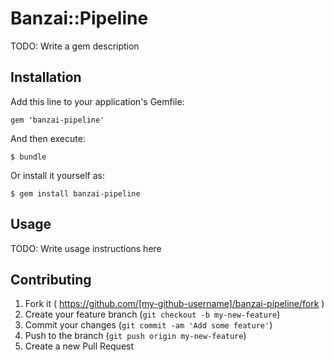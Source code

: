 # Banzai::Pipeline

TODO: Write a gem description

## Installation

Add this line to your application's Gemfile:

    gem 'banzai-pipeline'

And then execute:

    $ bundle

Or install it yourself as:

    $ gem install banzai-pipeline

## Usage

TODO: Write usage instructions here

## Contributing

1. Fork it ( https://github.com/[my-github-username]/banzai-pipeline/fork )
2. Create your feature branch (`git checkout -b my-new-feature`)
3. Commit your changes (`git commit -am 'Add some feature'`)
4. Push to the branch (`git push origin my-new-feature`)
5. Create a new Pull Request
